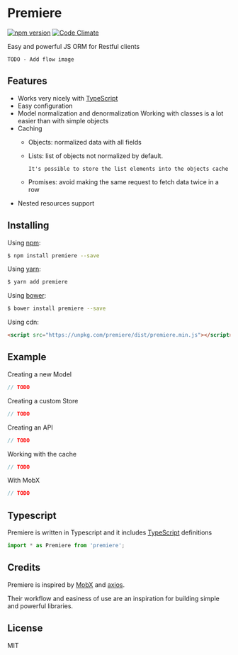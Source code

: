 # Premiere

[![npm version](https://img.shields.io/npm/v/premiere.svg)](https://www.npmjs.org/package/premiere)
[![Code Climate](https://codeclimate.com/github/pedsmoreira/premiere/badges/gpa.svg)](https://codeclimate.com/github/pedsmoreira/premiere)

Easy and powerful JS ORM for Restful clients

`TODO - Add flow image`

## Features
- Works very nicely with [TypeScript](http://typescriptlang.org/)
- Easy configuration
- Model normalization and denormalization
    Working with classes is a lot easier than with simple objects
- Caching
    - Objects: normalized data with all fields
    - Lists: list of objects not normalized by default.
    
        `It's possible to store the list elements into the objects cache`
    - Promises: avoid making the same request to fetch data twice in a row
- Nested resources support

## Installing

Using [npm](http://npmjs.com/):

```bash
$ npm install premiere --save
```

Using [yarn](https://yarnpkg.com/):

```bash
$ yarn add premiere
```

Using [bower](https://bower.io/):

```bash
$ bower install premiere --save
```

Using cdn:

```html
<script src="https://unpkg.com/premiere/dist/premiere.min.js"></script>
```

## Example

Creating a new Model

```js
// TODO
```

Creating a custom Store

```js
// TODO
```

Creating an API

```js
// TODO
```

Working with the cache

```js
// TODO
```

With MobX

```js
// TODO
```

## Typescript
Premiere is written in Typescript and it includes [TypeScript](http://typescriptlang.org/) definitions

```typescript
import * as Premiere from 'premiere';
```

## Credits
Premiere is inspired by [MobX](http://mobxjs.github.io/) and [axios](https://github.com/mzabriskie/axios).

Their workflow and easiness of use are an inspiration for building simple and powerful libraries.

## License
MIT
